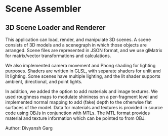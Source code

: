 # Scene Assembler
## 3D Scene Loader and Renderer

This application can load, render, and manipulate 3D scenes. A scene consists of 3D models and a scenegraph in which those objects are arranged. Scene files are represented in JSON format, and we use glMatrix for matrix/vector transformations and calculations.

We also implemented camera movement and Phong shading for lighting purposes. Shaders are written in GLSL, with separate shaders for unlit and lit lighting. Some scenes have multiple lighting, and the lit shader supports ambient, directional, and point lights.

In addition, we added the option to add materials and image textures. We used roughness maps to modulate shininess on a per-fragment level and implemented normal mapping to add (fake) depth to the otherwise flat surfaces of the model. Data for materials and textures is provided in source code using OBJs in conjunction with MTLs. The MTL format provides material and texture information which can be pointed to from OBJ.

Author: Divyansh Garg
